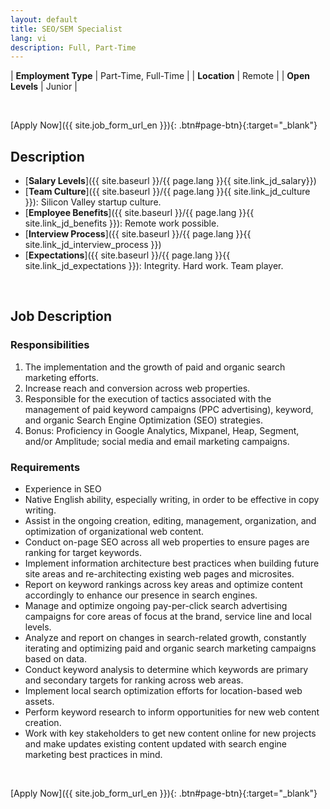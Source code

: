 ```yaml
---
layout: default
title: SEO/SEM Specialist
lang: vi
description: Full, Part-Time
---
```




| **Employment Type** | Part-Time, Full-Time |
| **Location** | Remote |
| **Open Levels** | Junior |

<br>

[Apply Now]({{ site.job_form_url_en }}){: .btn#page-btn}{:target="_blank"}

## Description
- [**Salary Levels**]({{ site.baseurl }}/{{ page.lang }}{{ site.link_jd_salary}})
- [**Team Culture**]({{ site.baseurl }}/{{ page.lang }}{{ site.link_jd_culture }}): Silicon Valley startup culture.
- [**Employee Benefits**]({{ site.baseurl }}/{{ page.lang }}{{ site.link_jd_benefits }}): Remote work possible.
- [**Interview Process**]({{ site.baseurl }}/{{ page.lang }}{{ site.link_jd_interview_process }})
- [**Expectations**]({{ site.baseurl }}/{{ page.lang }}{{ site.link_jd_expectations }}): Integrity. Hard work. Team player.

<br>

## Job Description

### Responsibilities

1. The implementation and the growth of paid and organic search marketing efforts.
1. Increase reach and conversion across web properties.
1. Responsible for the execution of tactics associated with the management of paid keyword campaigns (PPC advertising), keyword, and organic Search Engine Optimization (SEO) strategies. 
1. Bonus: Proficiency in Google Analytics, Mixpanel, Heap, Segment, and/or Amplitude; social media and email marketing campaigns.

### Requirements
- Experience in SEO
- Native English ability, especially writing, in order to be effective in copy writing.
- Assist in the ongoing creation, editing, management, organization, and optimization of organizational web content.
- Conduct on-page SEO across all web properties to ensure pages are ranking for target keywords.
- Implement information architecture best practices when building future site areas and re-architecting existing web pages and microsites.
- Report on keyword rankings across key areas and optimize content accordingly to enhance our presence in search engines.
- Manage and optimize ongoing pay-per-click search advertising campaigns for core areas of focus at the brand, service line and local levels.
- Analyze and report on changes in search-related growth, constantly iterating and optimizing paid and organic search marketing campaigns based on data.
- Conduct keyword analysis to determine which keywords are primary and secondary targets for ranking across web areas.
- Implement local search optimization efforts for location-based web assets.
- Perform keyword research to inform opportunities for new web content creation.
- Work with key stakeholders to get new content online for new projects and make updates existing content updated with search engine marketing best practices in mind.

<br>

[Apply Now]({{ site.job_form_url_en }}){: .btn#page-btn}{:target="_blank"}

<br>